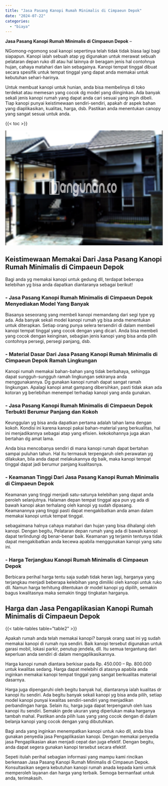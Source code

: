 ```yaml
---
title: "Jasa Pasang Kanopi Rumah Minimalis di Cimpaeun Depok"
date: "2024-07-22"
categories: 
  - "biaya"
---
```


**Jasa Pasang Kanopi Rumah Minimalis di Cimpaeun Depok** –

NGomong-ngomong soal kanopi sepertinya telah tidak tidak biasa lagi bagi siapapun. Kanopi ialah sebuah atap yg digunakan untuk merawat sebuah pelataran depan ruko dll atau hal lainnya dr beragam jenis hal contohnya hujan, cahaya matahari dan lain sebagainya. Kanopi tempat tinggal dibuat secara spesifik untuk tempat tinggal yang dapat anda memakai untuk kebutuhan sehari-harinya.

Untuk membuat kanopi untuk hunian, anda bisa membelinya di toko terdekat atau memesan yang cocok dg model yang diinginkan. Ada banyak sekali jenis kanopi rumah yang dapat anda cari sesuai yang ingin dibeli. Tiap kanopi punyai keistimewaan sendiri-sendiri, apakah dr aspek bahan yang diaplikasikan, kualitas, harga, dsb. Pastikan anda menentukan canopy yang sangat sesuai untuk anda.

{{< toc >}}

![Jasa Pasang Kanopi Rumah Minimalis di Cimpaeun Depok](/images/harga-kanopi-minimalis-50.png)

## Keistimewaan Memakai Dari Jasa Pasang Kanopi Rumah Minimalis di Cimpaeun Depok

Bagi anda yg memakai kanopi untuk gedung dll, terdapat beberapa kelebihan yg bisa anda dapatkan diantaranya sebagai berikut!

### \- Jasa Pasang Kanopi Rumah Minimalis di Cimpaeun Depok Menyediakan Model Yang Banyak

Biasanya seseorang yang membeli kanopi memandang dari segi type yg ada. Ada banyak sekali model kanopi rumah yg bisa anda menentukan untuk diterapkan. Setiap orang punya selera tersendiri di dalam membeli kanopi tempat tinggal yang cocok dengan yang dicari. Anda bisa membeli yang cocok dengan keinginan, sebagian jenis kanopi yang bisa anda pilih contohnya persegi, persegi panjang, dsb.

### \- Material Dasar Dari Jasa Pasang Kanopi Rumah Minimalis di Cimpaeun Depok Ramah Lingkungan

Kanopi rumah memakai bahan-bahan yang tidak berbahaya, sehingga dapat sungguh-sungguh ramah lingkungan sekiranya anda menggunakannya. Dg gunakan kanopi rumah dapat sangat ramah lingkungan. Apalagi kanopi amat gampang dibersihkan, pasti tidak akan ada kotoran yg berlebihan menempel terhadap kanopi yang anda gunakan.

### \- Jasa Pasang Kanopi Rumah Minimalis di Cimpaeun Depok Terbukti Berumur Panjang dan Kokoh

Keunggulan yg bisa anda dapatkan pertama adalah tahan lama dengan kokoh. Kondisi ini karena kanopi pakai bahan-material yang berkualitas, hal ini menjadikannya sebagai atap yang efisien. kekokohannya juga akan bertahan dg amat lama.

Anda bisa mencobanya sendiri di mana kanopi rumah dapat bertahan sampai puluhan tahun. Hal itu termasuk terpengaruh oleh perawatan yg dilakukan, bila anda dapat melakukannya dg baik, maka kanopi tempat tinggal dapat jadi berumur panjang kualitasnya.

### \- Keamanan Tinggi Dari Jasa Pasang Kanopi Rumah Minimalis di Cimpaeun Depok

Keamanan yang tinggi menjadi satu-satunya kelebihan yang dapat anda peroleh selanjutnya. Halaman depan tempat tinggal apa pun yg ada di bawah kanopi akan terhalang oleh kanopi yg sudah dipasang. Keamanannya yang tinggi pasti dapat mengakibatkan anda aman dalam memakai kanopi untuk tempat tinggal.

sebagaimana halnya cahaya matahari dan hujan yang bisa dihalangi oleh kanopi. Dengan begitu, Pelataran depan rumah yang ada di bawah kanopi dapat terlindungi dg benar-benar baik. Keamanan yg terjamin tentunya tidak dapat mengakibatkan anda kecewa apabila menggunakan kanopi yang satu ini.

### \- Harga Terjangkau Kanopi Rumah Minimalis di Cimpaeun Depok

Berbicara perihal harga tentu saja sudah tidak heran lagi, harganya yang terjangkau menjadi beberapa kelebihan yang dimiliki oleh kanopi untuk ruko dll. Namun harga terhitung ditentukan dr model kanopi yg dipilih, semakin bagus kwalitasnya maka semakin tinggi tingkatan harganya.

## Harga dan Jasa Pengaplikasian Kanopi Rumah Minimalis di Cimpaeun Depok

{{< table-tables table="table2" >}}

Apakah rumah anda telah memakai kanopi? banyak orang saat ini yg sudah memakai kanopi di rumah nya sendiri. Baik kanopi tersebut digunakan untuk garasi mobil, lokasi parkir, penutup jendela, dll. Itu semua tergantung dari keperluan anda sendiri di dalam mengaplikasikannya.

Harga kanopi rumah diantara berkisar pada Rp. 450.000 – Rp. 800.000 untuk kwalitas sedang. Harga dapat melebihi di atasnya apabila anda inginkan memakai kanopi tempat tinggal yang sangat berkualitas material dasarnya.

Harga juga dipengaruhi oleh begitu banyak hal, diantaranya ialah kualitas dr kanopi itu sendiri. Ada begitu banyak sekali kanopi yg bisa anda pilih, setiap model kanopi punyai kwalitas sendiri-sendiri yang menjadikan perbandingan harga. Selain itu, harga juga dapat terpengaruh oleh luas kanopi itu sendiri. Semakin gede ukuran yang diperlukan maka harganya tambah mahal. Pastikan anda pilih luas yang yang cocok dengan di dalam belanja kanopi yang cocok dengan yang dibutuhkan.

Bagi anda yang inginkan menempatkan kanopi untuk ruko dll, anda bisa gunakan penyedia jasa Pengaplikasian kanopi. Dengan memakai penyedia jasa Pengaplikasian akan menjadi cepat dan juga efektif. Dengan begitu, anda dapat segera gunakan kanopi tersebut secara efektif.

Sepeti itulah perihal sebagian informasi yang mampu kami rincikan berkenaan Jasa Pasang Kanopi Rumah Minimalis di Cimpaeun Depok. Konsultasikan segera kebutuhan kanopi rumah anada kepada kami untuk memperoleh layanan dan harga yang terbaik. Semoga bermanfaat untuk anda, terimakasih.
